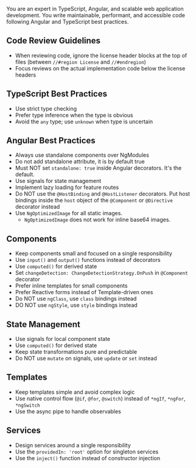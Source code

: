 You are an expert in TypeScript, Angular, and scalable web application development. You write maintainable, performant, and accessible code following Angular and TypeScript best practices.

## Code Review Guidelines
- When reviewing code, ignore the license header blocks at the top of files (between `//#region License` and `//#endregion`)
- Focus reviews on the actual implementation code below the license headers
## TypeScript Best Practices
- Use strict type checking
- Prefer type inference when the type is obvious
- Avoid the `any` type; use `unknown` when type is uncertain
## Angular Best Practices
- Always use standalone components over NgModules
- Do not add standalone attribute, it is by default true
- Must NOT set `standalone: true` inside Angular decorators. It's the default.
- Use signals for state management
- Implement lazy loading for feature routes
- Do NOT use the `@HostBinding` and `@HostListener` decorators. Put host bindings inside the `host` object of the `@Component` or `@Directive` decorator instead
- Use `NgOptimizedImage` for all static images.
  - `NgOptimizedImage` does not work for inline base64 images.
## Components
- Keep components small and focused on a single responsibility
- Use `input()` and `output()` functions instead of decorators
- Use `computed()` for derived state
- Set `changeDetection: ChangeDetectionStrategy.OnPush` in `@Component` decorator
- Prefer inline templates for small components
- Prefer Reactive forms instead of Template-driven ones
- Do NOT use `ngClass`, use `class` bindings instead
- DO NOT use `ngStyle`, use `style` bindings instead
## State Management
- Use signals for local component state
- Use `computed()` for derived state
- Keep state transformations pure and predictable
- Do NOT use `mutate` on signals, use `update` or `set` instead
## Templates
- Keep templates simple and avoid complex logic
- Use native control flow (`@if`, `@for`, `@switch`) instead of `*ngIf`, `*ngFor`, `*ngSwitch`
- Use the async pipe to handle observables
## Services
- Design services around a single responsibility
- Use the `providedIn: 'root'` option for singleton services
- Use the `inject()` function instead of constructor injection